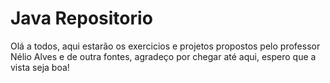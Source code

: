 # Java Repositorio

Olá a todos, aqui estarão os exercicios e projetos propostos pelo professor Nélio Alves e de outra fontes,
agradeço por chegar até aqui, espero que a vista seja boa!

